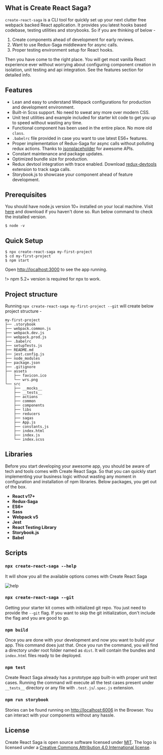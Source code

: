 ## What is Create React Saga?

`create-react-saga` is a CLI tool for quickly set up your next clutter free webpack backed React application. It provides you latest hooks based codebase, testing utilities and storybooks. So if you are thinking of below -
1. Create components ahead of development for early reviews.
2. Want to use Redux-Saga middleware for async calls.
3. Proper testing environment setup for React hooks.

Then you have come to the right place. You will get most vanilla React experience ever without worrying about configuring component creation in isolation, unit testing and api integration. See the features section for detailed info.

## Features
- Lean and easy to understand Webpack configurations for production and development environment.
- Built-in Scss support. No need to sweat any more over modern CSS.
- Unit test utilities and example included for starter kit code to get you up to speed without wasting any time.
- Functional component has been used in the entire place. No more old `class`.
- `.babelrc` file provided in case you want to use latest ES6+ features.
- Proper implementation of Redux-Saga for async calls without polluting redux actions. Thanks to <a href="https://jsonplaceholder.typicode.com" target="_blank">jsonplaceholder</a> for awesome APIs.
- Constant maintenance and package updates.
- Optimized bundle size for production.
- Redux devtool integration with trace enabled. Download <a href="https://chrome.google.com/webstore/detail/redux-devtools/lmhkpmbekcpmknklioeibfkpmmfibljd" target="_blank">redux-devtools</a> extension to track saga calls.
- Storybook.js to showcase your component ahead of feature development.

## Prerequisites
You should have node.js version 10+ installed on your local machine. Visit <a href="https://nodejs.org/en/download/" target="_blank">here</a> and download if you haven't done so. Run below command to check the installed version.

```
$ node -v
```
## Quick Setup
```
$ npx create-react-saga my-first-project
$ cd my-first-project
$ npm start
```
Open <u>http://localhost:3000</u> to see the app running.

!> npm 5.2+ version is required for npx to work.

## Project structure
Running `npx create-react-saga my-first-project --git` will create below project structure -

```
my-first-project
├── .storybook
├── webpack.common.js
├── webpack.dev.js
├── webpack.prod.js
├── .babelrc
├── setupTests.js
├── README.md
├── jest.config.js
├── node_modules
├── package.json
├── .gitignore
├── assets
│   ├── favicon.ico
│   └── wrs.png
└── src
    ├── __mocks__
    ├── __tests__
    ├── actions
    ├── common
    ├── components
    ├── libs
    ├── reducers
    ├── sagas
    ├── App.js
    ├── constants.js
    ├── index.html
    ├── index.js
    └── index.scss
```

## Libraries

Before you start developing your awesome app, you should be aware of tech and tools comes with Create React Saga. So that you can quickly start implementing your business logic without wasting any moment in configuration and installation of npm libraries. Below packages, you get out of the box.

- **React v17+**
- **Redux-Saga**
- **ES6+**
- **Sass**
- **Webpack v5**
- **Jest**
- **React Testing Library**
- **Storybook.js**
- **Babel**

## Scripts

### `npx create-react-saga --help`
It will show you all the available options comes with Create React Saga

<p><img src="https://cdn.jsdelivr.net/npm/create-react-saga@0.7.7/images/help.png" alt="help"/></p>

### `npx create-react-saga --git`
Getting your starter kit comes with initialized git repo. You just need to provide the `--git` flag. If you want to skip the git initialization, don't include the flag and you are good to go.

### `npm build`
Once you are done with your development and now you want to build your app. This command does just that. Once you run the command, you will find a directory under root folder named as `dist`. It will contain the bundles and `index.html` files ready to be deployed.

### `npm test`
Create React Saga already has a prototype app built-in with proper unit test cases. Running the command will execute all the test cases present under `__tests__` directory or any file with `.test.js`/`.spec.js` extension.

### `npm run storybook`
Stories can be found running on <u>http://localhost:6006</u> in the Browser. You can interact with your components without any hassle.
## License

Create React Saga is open source software licensed under <a href="https://github.com/sprakash57/create-react-saga/blob/master/LICENSE" target="_blank">MIT</a>. The logo is licensed under a <a href="https://creativecommons.org/licenses/by/4.0/" target="_blank">Creative Commons Attribution 4.0 International license</a>.
